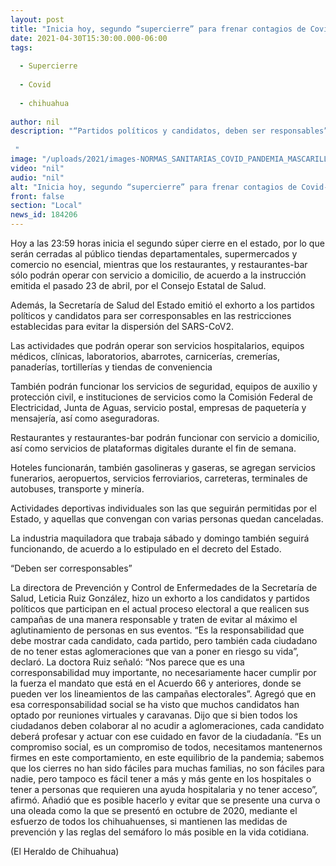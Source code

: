 ```yaml
---
layout: post
title: "Inicia hoy, segundo “supercierre” para frenar contagios de Covid-19"
date: 2021-04-30T15:30:00.000-06:00
tags:
  
  - Supercierre
  
  - Covid
  
  - chihuahua
  
author: nil
description: "“Partidos políticos y candidatos, deben ser responsables”: Salud  "
image: "/uploads/2021/images-NORMAS_SANITARIAS_COVID_PANDEMIA_MASCARILLA.jpg"
video: "nil"
audio: "nil"
alt: "Inicia hoy, segundo “supercierre” para frenar contagios de Covid-19"
front: false
section: "Local"
news_id: 184206
---
```


Hoy a las 23:59 horas inicia el segundo súper cierre en el estado, por lo que serán cerradas al público tiendas departamentales, supermercados y comercio no esencial, mientras que los restaurantes, y restaurantes-bar sólo podrán operar con servicio a domicilio, de acuerdo a la instrucción emitida el pasado 23 de abril, por el Consejo Estatal de Salud.

Además, la Secretaría de Salud del Estado emitió el exhorto a los partidos políticos y candidatos para ser corresponsables en las restricciones establecidas para evitar la dispersión del SARS-CoV2.

Las actividades que podrán operar son servicios hospitalarios, equipos médicos, clínicas, laboratorios, abarrotes, carnicerías, cremerías, panaderías, tortillerías y tiendas de conveniencia

También podrán funcionar los servicios de seguridad, equipos de auxilio y protección civil, e instituciones de servicios como la Comisión Federal de Electricidad, Junta de Aguas, servicio postal, empresas de paquetería y mensajería, así como aseguradoras.

Restaurantes y restaurantes-bar podrán funcionar con servicio a domicilio, así como servicios de plataformas digitales durante el fin de semana.

Hoteles funcionarán, también gasolineras y gaseras, se agregan servicios funerarios, aeropuertos, servicios ferroviarios, carreteras, terminales de autobuses, transporte y minería.

Actividades deportivas individuales son las que seguirán permitidas por el Estado, y aquellas que convengan con varias personas quedan canceladas.

La industria maquiladora que trabaja sábado y domingo también seguirá funcionando, de acuerdo a lo estipulado en el decreto del Estado.

“Deben ser corresponsables”

La directora de Prevención y Control de Enfermedades de la Secretaría de Salud, Leticia Ruiz González, hizo un exhorto a los candidatos y partidos políticos que participan en el actual proceso electoral a que realicen sus campañas de una manera responsable y traten de evitar al máximo el aglutinamiento de personas en sus eventos.
“Es la responsabilidad que debe mostrar cada candidato, cada partido, pero también cada ciudadano de no tener estas aglomeraciones que van a poner en riesgo su vida”, declaró.
La doctora Ruiz señaló: “Nos parece que es una corresponsabilidad muy importante, no necesariamente hacer cumplir por la fuerza el mandato que está en el Acuerdo 66 y anteriores, donde se pueden ver los lineamientos de las campañas electorales”.
Agregó que en esa corresponsabilidad social se ha visto que muchos candidatos han optado por reuniones virtuales y caravanas.
Dijo que si bien todos los ciudadanos deben colaborar al no acudir a aglomeraciones, cada candidato deberá profesar y actuar con ese cuidado en favor de la ciudadanía.
“Es un compromiso social, es un compromiso de todos, necesitamos mantenernos firmes en este comportamiento, en este equilibrio de la pandemia; sabemos que los cierres no han sido fáciles para muchas familias, no son fáciles para nadie, pero tampoco es fácil tener a más y más gente en los hospitales o tener a personas que requieren una ayuda hospitalaria y no tener acceso”, afirmó.
Añadió que es posible hacerlo y evitar que se presente una curva o una oleada como la que se presentó en octubre de 2020, mediante el esfuerzo de todos los chihuahuenses, si mantienen las medidas de prevención y las reglas del semáforo lo más posible en la vida cotidiana.

(El Heraldo de Chihuahua)
